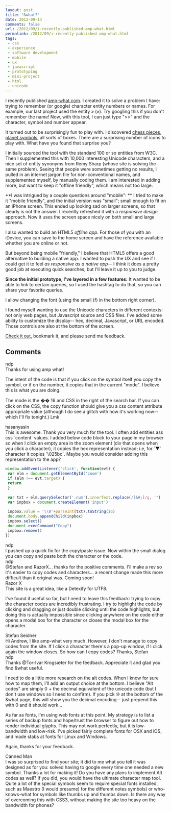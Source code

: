 ```yaml
---
layout: post
title: "&what?"
date: 2012-09-14
comments: false
url: /2012/09/i-recently-published-amp-what.html
permalink: /2012/09/i-recently-published-amp-what.html
tags:
 - css
 - experience
 - software development
 - mobile
 - ux
 - javascript
 - prototyping
 - mini-project
 - html
 - unicode
---
```


  
I recently published [amp-what.com](http://amp-what.com/). I created it to solve a problem I have:  trying to remember (or google) character entity numbers or names. For example, our last project used the entity » (»). Try googling this if you don't remember the name! Now, with this tool, I can just type ">>" and the character, symbol and number appear.  
  
It turned out to be surprisingly fun to play with. I discovered [chess pieces](http://amp-what.com/#q=chess), [planet symbols](http://amp-what.com/#q=planet), all sorts of boxes. There are a surprising number of icons to play with. What have you found that surprise you?  
  
I initially sourced the tool with the standard 100 or so entities from W3C. Then I supplemented this with 10,000 interesting Unicode characters, and a nice set of entity synonyms from Remy Sharp (whose site is solving the same problem). Seeing that people were sometimes getting no results, I pulled in an internet jargon file for non-conventional names, and supplemented myself, by manually coding them. I am interested in adding more, but want to keep it "offline friendly", which means not too large.  
  
**I was intrigued by a couple questions around "mobile": ** I tried to make it "mobile friendly", and the initial version was "small"; small enough to fit on an iPhone screen. This ended up looking sad on larger screens, so that clearly is not the answer. I recently refreshed it with a _responsive design_ approach. Now it uses the screen space nicely on both small and large screens.  
  
I also wanted to build an HTML5 _offline app_. For those of you with an iDevice, you can save to the home screen and have the reference available whether you are online or not.  
  
But beyond being mobile "friendly," I believe that HTML5 offers a good alternative to building a native app. I wanted to push the UX and see if I could get it to feel _as responsive as a native app_-- I think it does a pretty good job at executing quick searches, but I'll leave it up to you to judge.  
  
**Since the initial prototype, I've layered in a few features:**  It wanted to be able to link to certain queries, so I used the hashtag to do that, so you can share your favorite queries.  
  
I allow changing the font (using the small (f) in the bottom right corner).  
  
I found myself wanting to use the Unicode characters in different contexts: not only web pages, but Javascript source and CSS files. I've added some ability to customize the display-- hex, decimal, Javascript, or URL encoded. Those controls are also at the bottom of the screen.  
  
[Check it out](http://amp-what.com/), bookmark it, and please send me feedback.  
  
<h2>Comments</h2>
<div class='comments'>
<div class='comment'>
<div class='author'>ndp</div>
<div class='content'>
Thanks for using amp what!   
  
The intent of the code is that if you click on the symbol itself you copy the symbol, or if on the number, it copies that in the current "mode". I believe this is what you are doing.  
  
The mode is the �� 16 and CSS in the right of the search bar. If you can click on the CSS, the copy function should give you a css content attribute appropriate value (although I do see a glitch with how it's working now-- which I'll fix tonight.) Lmk

</div>
</div>
<div class='comment'>
<div class='author'>hasanyasin</div>
<div class='content'>
This is awesome. Thank you very much for the tool. I often add entities ass css `content` values. I added below code block to your page in my browser so when I click an empty area in the zoom element (div that opens when you click a character), it copies the hex representation instead; i.e, for `▼` character it copies `\025bc`. Maybe you would consider adding this representation to the app?  
  
```JavaScript  
window.addEventListener('click', function(evt) {  
 var elm = document.getElementById('zoom')  
 if (elm !== evt.target) {  
 return  
 }  
  
 var txt = elm.querySelector('.num').innerText.replace(/[&#;]/g, '')  
 var inpbox = document.createElement('input')  
  
 inpbox.value = '\\0'+parseInt(txt).toString(16)  
 document.body.appendChild(inpbox)  
 inpbox.select()  
 document.execCommand("Copy")  
 inpbox.remove()  
})  
```

</div>
</div>
<div class='comment'>
<div class='author'>ndp</div>
<div class='content'>
I pushed up a quick fix for the copy/paste issue. Now within the small dialog you can copy and paste both the character or the code.

</div>
</div>
<div class='comment'>
<div class='author'>ndp</div>
<div class='content'>
@Stefan and RazorX... thanks for the positive comments. I'll make a rev so it's easier to copy codes and characters... a recent change made this more difficult than it original was. Coming soon!

</div>
</div>
<div class='comment'>
<div class='author'>Razor X</div>
<div class='content'>
This site is a great idea, like a Detexify for UTF8.  
  
I've found it useful so far, but I need to leave this feedback: trying to copy the character codes are incredibly frustrating. I try to highlight the code by clicking and dragging or just double clicking until the code highlights, but doing this is actually impossible since clicking anywhere on the code either opens a modal box for the character or closes the modal box for the character.

</div>
</div>
<div class='comment'>
<div class='author'>Stefan Seidner</div>
<div class='content'>
Hi Andrew,  
I like amp-what very much.  
However, I don't manage to copy codes from the site. If I click a character there's a pop-up window, if I click again the window closes. So how can I copy codes?  
Thanks,  
Stefan

</div>
</div>
<div class='comment'>
<div class='author'>ndp</div>
<div class='content'>
Thanks @Tor-Ivar Krogsæter for the feedback. Appreciate it and glad you find &what useful.  
  
I need to do a little more research on the alt codes. When I know for sure how to map them, I'll add an output choice at the bottom. I believe "Alt codes" are simply 0 + the decimal equivalent of the unicode code (but I don't use windows so I need to confirm). If you pick ⑩ at the bottom of the &what page, this will show you the decimal encoding-- just prepend this with 0 and it should work...  
  
As far as fonts, I'm using web fonts at this point. My strategy is to list a series of backup fonts and hope/trust the browser to figure out how to render individual glyphs. This may not work perfectly, but it is low-bandwidth and low-risk. I've picked fairly complete fonts for OSX and iOS, and made stabs at fonts for Linux and Windows.  
  
Again, thanks for your feedback.

</div>
</div>
<div class='comment'>
<div class='author'>Canned Man</div>
<div class='content'>
I was so surprised to find your site; it did to me what you tell it was designed as for you: solved having to google every time one needed a new symbol. Thanks a lot for making it! Do you have any plans to implement Alt codes as well? If you did, you would have the ultimate character map tool. Quite a lot of the special symbols seem to require special fonts installed, such as Maestro (I would presume) for the different notes symbols) or who-knows-what for symbols like thumbs up and thumbs down. Is there any way of overcoming this with CSS3, without making the site too heavy on the bandwidth for phones?

</div>
</div>
</div>
